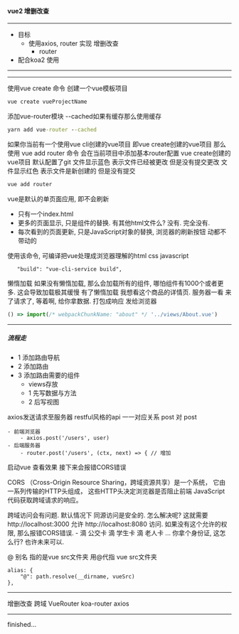 #### vue2 增删改查

---

 - 目标
   - 使用axios, router 实现 增删改查
     - router
 - 配合koa2 使用

---
---

使用vue create 命令 创建一个vue模板项目
```cmd
vue create vueProjectName
```

添加vue-router模块 --cached如果有缓存那么使用缓存
```cmd
yarn add vue-router --cached
```

如果你当前有一个使用vue cli创建的vue项目 即vue create创建的vue项目
那么使用 vue add router 命令 会在当前项目中添加基本router配置
vue create创建的vue项目 默认配置了git
文件显示蓝色 表示文件已经被更改 但是没有提交更改
文件显示红色 表示文件是新创建的 但是没有提交
```cmd
vue add router
```

vue是默认的单页面应用, 即不会刷新
 - 只有一个index.html
 - 更多的页面显示, 只是组件的替换. 有其他html文件么? 没有. 完全没有.
 - 每次看到的页面更新, 只是JavaScript对象的替换, 浏览器的刷新按钮 动都不带动的

使用该命令, 可编译把vue处理成浏览器理解的html css javascript
```text
   "build": "vue-cli-service build",
```


懒惰加载
如果没有懒惰加载, 那么会加载所有的组件, 哪怕组件有1000个或者更多. 这会导致加载极其缓慢
有了懒惰加载 我想看这个商品的详情页. 服务器一看 来了请求了, 等着啊, 给你拿数据. 打包成响应 发给浏览器
```javascript
() => import(/* webpackChunkName: "about" */ '../views/About.vue')
```

---

##### 流程走

 - 1 添加路由导航
 - 2 添加路由
 - 3 添加路由需要的组件
   - views存放
   - 1 先写数据与方法
   - 2 后写视图

axios发送请求至服务器 restful风格的api
一一对应关系 post 对 post
    
    - 前端浏览器
        - axios.post('/users', user)
    - 后端服务器
        - router.post('/users', (ctx, next) => { // 增加

启动vue 查看效果
    接下来会报错CORS错误

CORS （Cross-Origin Resource Sharing，跨域资源共享）是一个系统，
它由一系列传输的HTTP头组成，
这些HTTP头决定浏览器是否阻止前端 JavaScript 代码获取跨域请求的响应。

跨域访问会有问题. 默认情况下 同源访问是安全的. 
怎么解决呢?
这就需要http://localhost:3000 允许 http://localhost:8080 访问.
    如果没有这个允许的权限, 那么报错CORS错误.
    - 滴 公交卡 滴 学生卡 滴 老人卡 ... 你拿个身份证, 这怎么行? 也许未来可以.

@ 别名 指的是vue src文件夹
用@代指 vue src文件夹
```text
alias: {
    "@": path.resolve(__dirname, vueSrc)
},
```



---

增删改查
跨域
VueRouter
koa-router
axios

---

finished...




















